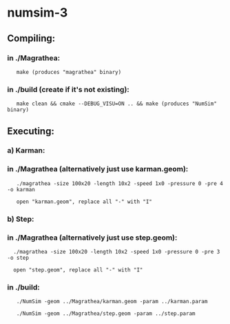 # numsim-3
## Compiling:

### in ./Magrathea:

       make (produces "magrathea" binary)
### in ./build (create if it's not existing):
       make clean && cmake --DEBUG_VISU=ON .. && make (produces "NumSim" binary)
## Executing:
### a) Karman:
### in ./Magrathea (alternatively just use karman.geom):
       ./magrathea -size 100x20 -length 10x2 -speed 1x0 -pressure 0 -pre 4 -o karman

       open "karman.geom", replace all "-" with "I"

### b) Step:
### in ./Magrathea (alternatively just use step.geom):
      ./magrathea -size 100x20 -length 10x2 -speed 1x0 -pressure 0 -pre 3 -o step

      open "step.geom", replace all "-" with "I"

### in ./build:
       ./NumSim -geom ../Magrathea/karman.geom -param ../karman.param

       ./NumSim -geom ../Magrathea/step.geom -param ../step.param
